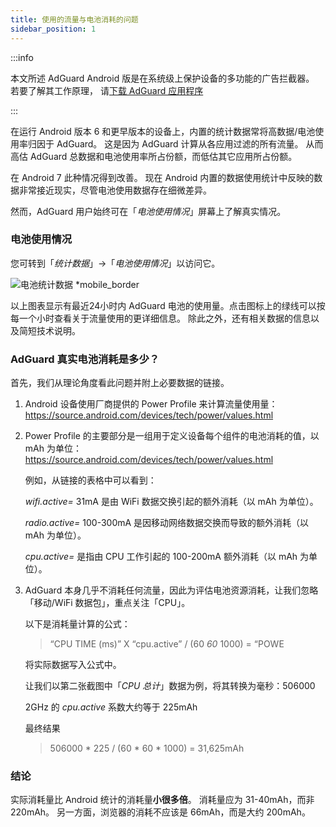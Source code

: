 ```yaml
---
title: 使用的流量与电池消耗的问题
sidebar_position: 1
---
```


:::info

本文所述 AdGuard Android 版是在系统级上保护设备的多功能的广告拦截器。 若要了解其工作原理， 请[下载 AdGuard 应用程序](https://agrd.io/download-kb-adblock)

:::

在运行 Android 版本 6 和更早版本的设备上，内置的统计数据常将高数据/电池使用率归因于 AdGuard。 这是因为 AdGuard 计算从各应用过滤的所有流量。 从而高估 AdGuard 总数据和电池使用率所占份额，而低估其它应用所占份额。

在 Android 7 此种情况得到改善。 现在 Android 内置的数据使用统计中反映的数据非常接近现实，尽管电池使用数据存在细微差异。

然而，AdGuard 用户始终可在「*电池使用情况*」屏幕上了解真实情况。

### 电池使用情况

您可转到「*统计数据*」→「*电池使用情况*」以访问它。

![电池统计数据 *mobile_border](https://cdn.adtidy.org/content/articles/battery/1.png)

以上图表显示有最近24小时内 AdGuard 电池的使用量。点击图标上的绿线可以按每一个小时查看关于流量使用的更详细信息。 除此之外，还有相关数据的信息以及简短技术说明。

### AdGuard 真实电池消耗是多少？

首先，我们从理论角度看此问题并附上必要数据的链接。

1. Android 设备使用厂商提供的 Power Profile 来计算流量使用量：<https://source.android.com/devices/tech/power/values.html>

1. Power Profile 的主要部分是一组用于定义设备每个组件的电池消耗的值，以 mAh 为单位：<https://source.android.com/devices/tech/power/values.html>

    例如，从链接的表格中可以看到：

    *wifi.active=* 31mA 是由 WiFi 数据交换引起的额外消耗（以 mAh 为单位）。

    *radio.active=* 100-300mA 是因移动网络数据交换而导致的额外消耗（以 mAh 为单位）。

    *cpu.active=* 是指由 CPU 工作引起的 100-200mA 额外消耗（以 mAh 为单位）。

1. AdGuard 本身几乎不消耗任何流量，因此为评估电池资源消耗，让我们忽略「移动/WiFi 数据包」，重点关注「CPU」。

    以下是消耗量计算的公式：

    > “CPU TIME (ms)” X “cpu.active” / (60 *60* 1000) = “POWE

    将实际数据写入公式中。

    让我们以第二张截图中「*CPU 总计*」数据为例，将其转换为毫秒：506000

    2GHz 的 *cpu.active* 系数大约等于 225mAh

    最终结果

    > 506000 * 225 / (60 * 60 * 1000) = 31,625mAh

### 结论

实际消耗量比 Android 统计的消耗量**小很多倍**。 消耗量应为 31-40mAh，而非 220mAh。 另一方面，浏览器的消耗不应该是 66mAh，而是大约 200mAh。
